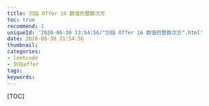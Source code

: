```yaml
---
title: 剑指 Offer 16 数值的整数次方
toc: true
recommend: 1
uniqueId: '2020-06-30 13:54:56/"剑指 Offer 16 数值的整数次方".html'
date: 2020-06-30 21:54:56
thumbnail:
categories:
- leetcode
- 剑指offer
tags:
keywords:
---
```


[TOC]

<!--more-->
